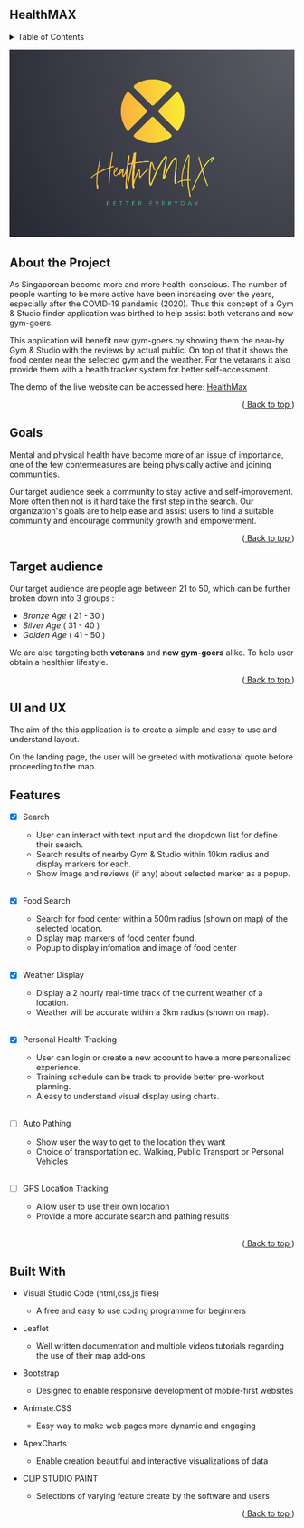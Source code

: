 ## HealthMAX
<details>
  <summary>Table of Contents</summary>
  <ol>
    <li>
      <a href="#about-the-project">About the Project</a>
      <ul>
        <li><a href="#goals">Goals</a></li>
        <li><a href="#target-audience">Target audience</a></li>
        <li><a href="#built-with">Built With</a></li>
      </ul>
    </li>
    <li><a href="#ui-and-ux">UI and UX</a></li>
    <li><a href="#features">Features</a></li>
  </ol>
</details>

![Logo of HealthMAX](img/icon/HealthMAX.png)

## About the Project
As Singaporean become more and more health-conscious. The number of people wanting to be more active have been increasing over the years, especially after the COVID-19 pandamic (2020). Thus this concept of a Gym & Studio finder application was birthed to help assist both veterans and new gym-goers. 

This application will benefit new gym-goers by showing them the near-by Gym & Studio with the reviews by actual public. On top of that it shows the food center near the selected gym and the weather. For the vetarans it also provide them with a health tracker system for better self-accessment.

The demo of the live website can be accessed here:
[HealthMax](https://ericerchinann.github.io/project_01/)
<p align="right">(<a href="#healthmax"> Back to top </a>)</p>

## Goals
Mental and physical health have become more of an issue of importance, one of the few contermeasures are being physically active and joining communities. 

Our target audience seek a community to stay active and self-improvement. More often then not is it hard take the first step in the search. Our organization's goals are to help ease and assist users to find a suitable community and encourage community growth and empowerment. 
<p align="right">(<a href="#healthmax"> Back to top </a>)</p>

## Target audience
Our target audience are people age between 21 to 50, which can be further broken down into 3 groups :
* *Bronze Age* ( 21 - 30 )
*  *Silver Age* ( 31 - 40 )
* *Golden Age* ( 41 - 50 )

We are also targeting both **veterans** and **new gym-goers** alike. To help user obtain a healthier lifestyle. 

<p align="right">(<a href="#healthmax"> Back to top </a>)</p>

## UI and UX
The aim of the this application is to create a simple and easy to use and understand layout.

On the landing page, the user will be greeted with motivational quote before proceeding to the map.

## Features

- [x] Search
    * User can interact with text input and the dropdown list for define their search. 
    * Search results of nearby Gym & Studio within 10km radius and display markers for each.
    * Show image and reviews (if any) about selected marker as a popup. 
<br><br>


- [x] Food Search
    * Search for food center within a 500m radius (shown on map) of the selected location.
    * Display map markers of food center found.
    * Popup to display infomation and image of food center
<br><br>

- [x] Weather Display
    * Display a 2 hourly real-time track of the current weather of a location.
    * Weather will be accurate within a 3km radius (shown on map).
<br><br>

- [x] Personal Health Tracking
    * User can login or create a new account to have a more personalized experience.
    * Training schedule can be track to provide better pre-workout planning.
    * A easy to understand visual display using charts.
<br><br>

- [ ] Auto Pathing 
    * Show user the way to get to the location they want
    * Choice of transportation eg. Walking, Public Transport or Personal Vehicles
<br><br>
    
- [ ] GPS Location Tracking
    * Allow user to use their own location 
    * Provide a more accurate search and pathing results
<br><br>

<p align="right">(<a href="#healthmax"> Back to top </a>)</p>

## Built With
* Visual Studio Code (html,css,js files)
    - A free and easy to use coding programme for beginners

* Leaflet
    - Well written documentation and multiple videos tutorials regarding the use of their map add-ons

* Bootstrap
    - Designed to enable responsive development of mobile-first websites

* Animate.CSS
    - Easy way to make web pages more dynamic and engaging

* ApexCharts
    - Enable creation beautiful and interactive visualizations of data

* CLIP STUDIO PAINT
    - Selections of varying feature create by the software and users

<p align="right">(<a href="#healthmax"> Back to top </a>)</p>